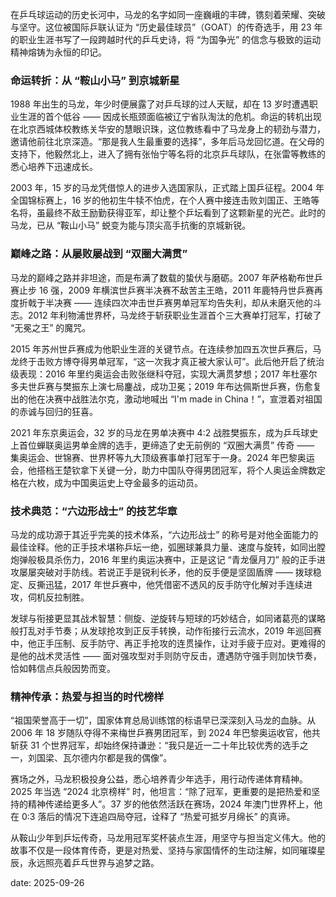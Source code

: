 在乒乓球运动的历史长河中，马龙的名字如同一座巍峨的丰碑，镌刻着荣耀、突破与坚守。这位被国际乒联认证为 “历史最佳球员”（GOAT）的传奇选手，用 23 年的职业生涯书写了一段跨越时代的乒乓史诗，将 “为国争光” 的信念与极致的运动精神熔铸为永恒的印记。

### 命运转折：从 “鞍山小马” 到京城新星

1988 年出生的马龙，年少时便展露了对乒乓球的过人天赋，却在 13 岁时遭遇职业生涯的首个低谷 —— 因成长瓶颈面临被辽宁省队淘汰的危机。命运的转机出现在北京西城体校教练关华安的慧眼识珠，这位教练看中了马龙身上的韧劲与潜力，邀请他前往北京深造。“那是我人生最重要的选择”，多年后马龙回忆道。在父母的支持下，他毅然北上，进入了拥有张怡宁等名将的北京乒乓球队，在张雷等教练的悉心培养下迅速成长。

2003 年，15 岁的马龙凭借惊人的进步入选国家队，正式踏上国乒征程。2004 年全国锦标赛上，16 岁的他初生牛犊不怕虎，在个人赛中接连击败刘国正、王皓等名将，虽最终不敌王励勤获得亚军，却让整个乒坛看到了这颗新星的光芒。此时的马龙，已从 “鞍山小马” 蜕变为能与顶尖高手抗衡的京城新锐。

### 巅峰之路：从屡败屡战到 “双圈大满贯”

马龙的巅峰之路并非坦途，而是布满了数载的蛰伏与磨砺。2007 年萨格勒布世乒赛止步 16 强，2009 年横滨世乒赛半决赛不敌苦主王皓，2011 年鹿特丹世乒赛再度折戟于半决赛 —— 连续四次冲击世乒赛男单冠军均告失利，却从未磨灭他的斗志。2012 年利物浦世界杯，马龙终于斩获职业生涯首个三大赛单打冠军，打破了 “无冕之王” 的魔咒。

2015 年苏州世乒赛成为他职业生涯的关键节点。在连续参加四五次世乒赛后，马龙终于击败方博夺得男单冠军，“这一次我才真正被大家认可”。此后他开启了统治级表现：2016 年里约奥运会击败张继科夺冠，实现大满贯梦想；2017 年杜塞尔多夫世乒赛与樊振东上演七局鏖战，成功卫冕；2019 年布达佩斯世乒赛，伤愈复出的他在决赛中战胜法尔克，激动地喊出 “I'm made in China！”，宣泄着对祖国的赤诚与回归的狂喜。

2021 年东京奥运会，32 岁的马龙在男单决赛中 4:2 战胜樊振东，成为乒乓球史上首位蝉联奥运男单金牌的选手，更缔造了史无前例的 “双圈大满贯” 传奇 —— 集奥运会、世锦赛、世界杯等九大顶级赛事单打冠军于一身。2024 年巴黎奥运会，他搭档王楚钦拿下关键一分，助力中国队夺得男团冠军，将个人奥运金牌数定格在六枚，成为中国奥运史上夺金最多的运动员。

### 技术典范：“六边形战士” 的技艺华章

马龙的成功源于其近乎完美的技术体系，“六边形战士” 的称号是对他全面能力的最佳诠释。他的正手技术堪称乒坛一绝，弧圈球兼具力量、速度与旋转，如同出膛炮弹般极具杀伤力，2016 年里约奥运决赛中，正是这记 “青龙偃月刀” 般的正手进攻屡屡突破对手防线。若说正手是锐利长矛，他的反手便是坚固盾牌 —— 拨球稳定、反撕迅猛，2017 年世乒赛中，他凭借密不透风的反手防守化解对手连续进攻，伺机反拉制胜。

发球与衔接更显其战术智慧：侧旋、逆旋转与短球的巧妙结合，如同诸葛亮的谋略般打乱对手节奏；从发球抢攻到正反手转换，动作衔接行云流水，2019 年巡回赛中，他正手压制、反手防守、再正手抢攻的连贯操作，让对手疲于应对。更难得的是他的战术灵活性 —— 面对强攻型对手则防守反击，遭遇防守强手则加快节奏，恰如韩信点兵般因势而变。

### 精神传承：热爱与担当的时代榜样

“祖国荣誉高于一切”，国家体育总局训练馆的标语早已深深刻入马龙的血脉。从 2006 年 18 岁随队夺得不来梅世乒赛男团冠军，到 2024 年巴黎奥运收官，他共斩获 31 个世界冠军，却始终保持谦逊：“我只是近一二十年比较优秀的选手之一，刘国梁、瓦尔德内尔都是我的偶像”。

赛场之外，马龙积极投身公益，悉心培养青少年选手，用行动传递体育精神。2025 年当选 “2024 北京榜样” 时，他坦言：“除了冠军，更重要的是把热爱和坚持的精神传递给更多人”。37 岁的他依然活跃在赛场，2024 年澳门世界杯上，他在 0:3 落后的情况下连追四局夺冠，诠释了 “热爱可抵岁月绵长” 的真谛。

从鞍山少年到乒坛传奇，马龙用冠军奖杯装点生涯，用坚守与担当定义伟大。他的故事不仅是一段体育传奇，更是对热爱、坚持与家国情怀的生动注解，如同璀璨星辰，永远照亮着乒乓世界与追梦之路。

date: 2025-09-26